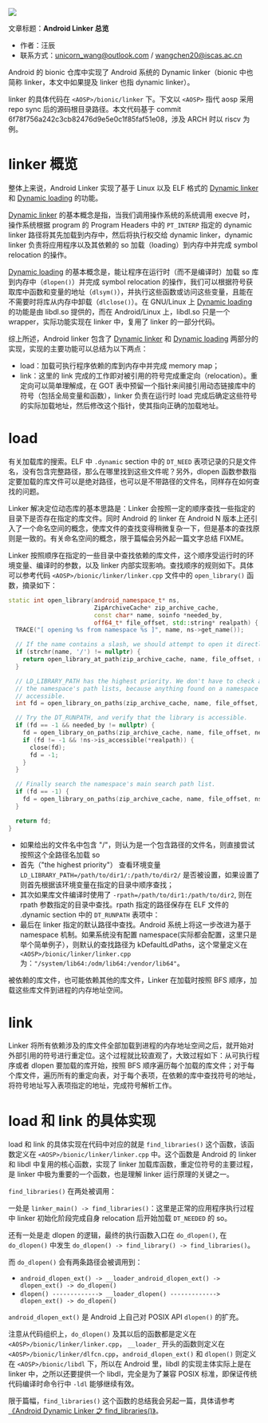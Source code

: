 ![](./diagrams/android-riscv.png)

文章标题：**Android Linker 总览**

- 作者：汪辰
- 联系方式：<unicorn_wang@outlook.com> / <wangchen20@iscas.ac.cn>

Android 的 bionic 仓库中实现了 Android 系统的 Dynamic linker（bionic 中也简称 linker，本文中如果提及 linker 也指 dynamic linker）。

linker 的具体代码在 `<AOSP>/bionic/linker` 下。下文以 `<AOSP>` 指代 aosp 采用 repo sync 后的源码根目录路径。本文代码基于 commit 6f78f756a242c3cb82476d9e5e0c1f85faf51e08，涉及 ARCH 时以 riscv 为例。

# linker 概览

整体上来说，Android Linker 实现了基于 Linux 以及 ELF 格式的 [Dynamic linker][2] 和 [Dynamic loading][3] 的功能。

[Dynamic linker][2] 的基本概念是指，当我们调用操作系统的系统调用 execve 时，操作系统根据 program 的 Program Headers 中的 `PT_INTERP` 指定的 dynamic linker 路径将其先加载到内存中，然后将执行权交给 dynamic linker，dynamic linker 负责将应用程序以及其依赖的 so 加载（loading）到内存中并完成 symbol relocation 的操作。

[Dynamic loading][3] 的基本概念是，能让程序在运行时（而不是编译时）加载 so 库到内存中（`dlopen()`）并完成 symbol relocation 的操作，我们可以根据符号获取库中函数和变量的地址（`dlsym()`），并执行这些函数或访问这些变量，且能在不需要时将库从内存中卸载（`dlclose()`）。在 GNU/Linux 上 [Dynamic loading][3] 的功能是由 libdl.so 提供的，而在 Android/Linux 上，libdl.so 只是一个 wrapper，实际功能实现在 linker 中，复用了 linker 的一部分代码。

综上所述，Android linker 包含了 [Dynamic linker][2] 和 [Dynamic loading][3] 两部分的实现，实现的主要功能可以总结为以下两点：

- load：加载可执行程序依赖的库到内存中并完成 memory map；
- link：这里的 link 完成的工作即对被引用的符号完成重定向（relocation）。重定向可以简单理解成，在 GOT 表中预留一个指针来间接引用动态链接库中的符号（包括全局变量和函数），linker 负责在运行时 load 完成后确定这些符号的实际加载地址，然后修改这个指针，使其指向正确的加载地址。

# load

有关加载库的搜索。ELF 中 `.dynamic` section 中的 `DT_NEED` 表项记录的只是文件名，没有包含完整路径，那么在哪里找到这些文件呢？另外，dlopen 函数参数指定要加载的库文件可以是绝对路径，也可以是不带路径的文件名，同样存在如何查找的问题。

Linker 解决定位动态库的基本思路是：Linker 会按照一定的顺序查找一些指定的目录下是否存在指定的库文件。同时 Android 的 linker 在 Android N 版本上还引入了一个命名空间的概念，使库文件的查找变得稍微复杂一下，但是基本的查找原则是一致的。有关命名空间的概念，限于篇幅会另外起一篇文字总结 FIXME。

Linker 按照顺序在指定的一些目录中查找依赖的库文件，这个顺序受运行时的环境变量、编译时的参数，以及 linker 内部实现影响。查找顺序的规则如下。具体可以参考代码 `<AOSP>/bionic/linker/linker.cpp` 文件中的 `open_library()` 函数，摘录如下：

```cpp
static int open_library(android_namespace_t* ns,
                        ZipArchiveCache* zip_archive_cache,
                        const char* name, soinfo *needed_by,
                        off64_t* file_offset, std::string* realpath) {
  TRACE("[ opening %s from namespace %s ]", name, ns->get_name());

  // If the name contains a slash, we should attempt to open it directly and not search the paths.
  if (strchr(name, '/') != nullptr) {
    return open_library_at_path(zip_archive_cache, name, file_offset, realpath);
  }

  // LD_LIBRARY_PATH has the highest priority. We don't have to check accessibility when searching
  // the namespace's path lists, because anything found on a namespace path list should always be
  // accessible.
  int fd = open_library_on_paths(zip_archive_cache, name, file_offset, ns->get_ld_library_paths(), realpath);

  // Try the DT_RUNPATH, and verify that the library is accessible.
  if (fd == -1 && needed_by != nullptr) {
    fd = open_library_on_paths(zip_archive_cache, name, file_offset, needed_by->get_dt_runpath(), realpath);
    if (fd != -1 && !ns->is_accessible(*realpath)) {
      close(fd);
      fd = -1;
    }
  }

  // Finally search the namespace's main search path list.
  if (fd == -1) {
    fd = open_library_on_paths(zip_archive_cache, name, file_offset, ns->get_default_library_paths(), realpath);
  }

  return fd;
}
```

- 如果给出的文件名中包含 "/"，则认为是一个包含路径的文件名，则直接尝试按照这个全路径名加载 so
- 首先（"the highest priority"） 查看环境变量 `LD_LIBRARY_PATH=/path/to/dir1/:/path/to/dir2/` 是否被设置，如果设置了则首先根据该环境变量在指定的目录中顺序查找；
- 其次如果库文件编译时使用了 `-rpath=/path/to/dir1:/path/to/dir2`, 则在 rpath 参数指定的目录中查找。rpath 指定的路径保存在 ELF 文件的 .dynamic section 中的 `DT_RUNPATH` 表项中：
- 最后在 linker 指定的默认路径中查找。Android 系统上将这一步改进为基于 namespace 机制。如果系统没有配置 namespace(实际都会配置，这里只是举个简单例子），则默认的查找路径为 kDefaultLdPaths，这个常量定义在 `<AOSP>/bionic/linker/linker.cpp` 为：`"/system/lib64:/odm/lib64:/vendor/lib64"`。

被依赖的库文件，也可能依赖其他的库文件，Linker 在加载时按照 BFS 顺序，加载这些库文件到进程的内存地址空间。

# link

Linker 将所有依赖涉及的库文件全部加载到进程的内存地址空间之后，就开始对外部引用的符号进行重定位。这个过程就比较直观了，大致过程如下：从可执行程序或者 dlopen 要加载的库开始，按照 BFS 顺序遍历每个加载的库文件；对于每个库文件，遍历所有的重定向表，对于每个表项，在依赖的库中查找符号的地址，将符号地址写入表项指定的地址，完成符号解析工作。

# load 和 link 的具体实现

load 和 link 的具体实现在代码中对应的就是 `find_libraries()` 这个函数，该函数定义在 `<AOSP>/bionic/linker/linker.cpp` 中。这个函数是 Android 的 linker 和 libdl 中复用的核心函数，实现了 linker 加载库函数，重定位符号的主要过程，是 linker 中极为重要的一个函数，也是理解 linker 运行原理的关键之一。

`find_libraries()` 在两处被调用：

一处是 `linker_main() -> find_libraries()`：这里是正常的应用程序执行过程中 linker 初始化阶段完成自身 relocation 后开始加载 `DT_NEEDED` 的 so。

还有一处是走 dlopen 的逻辑，最终的执行函数入口在 `do_dlopen()`, 在 `do_dlopen()` 中发生 `do_dlopen() -> find_library() -> find_libraries()`。

而 `do_dlopen()` 会有两条路径会被调用到：
- `android_dlopen_ext() -> __loader_android_dlopen_ext() -> dlopen_ext() -> do_dlopen()`
- `dlopen() -------------> __loader_dlopen() -------------> dlopen_ext() -> do_dlopen()`

`android_dlopen_ext()` 是 Android 上自己对 POSIX API `dlopen()` 的扩充。

注意从代码组织上，`do_dlopen()` 及其以后的函数都是定义在 `<AOSP>/bionic/linker/linker.cpp`， `__loader_` 开头的函数则定义在 `<AOSP>/bionic/linker/dlfcn.cpp`，`android_dlopen_ext()` 和 `dlopen()` 则定义在 `<AOSP>/bionic/libdl` 下，所以在 Android 里，libdl 的实现主体实际上是在 linker 中，之所以还要提供一个 libdl，完全是为了兼容 POSIX 标准，即保证传统代码编译时命令行中 `-ldl` 能够继续有效。

限于篇幅，`find_libraries()` 这个函数的总结我会另起一篇，具体请参考 [《Android Dynamic Linker 之 find_libraries()》][4]。


[2]:https://en.wikipedia.org/wiki/Dynamic_linker
[3]:https://en.wikipedia.org/wiki/Dynamic_loading
[4]:./20230102-android-linker-findlibrary.md

